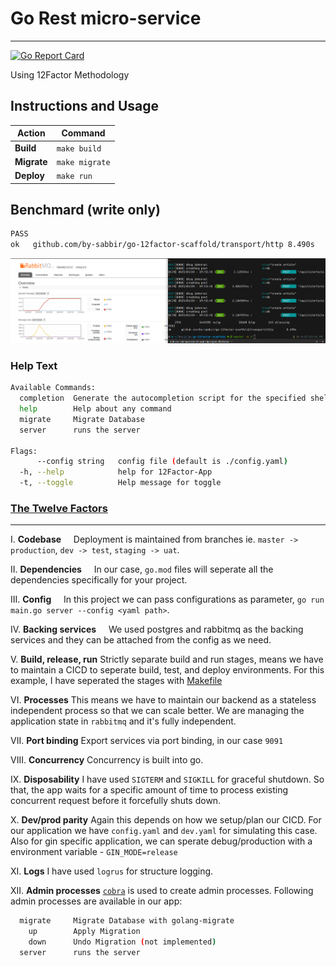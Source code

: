 # Go Rest micro-service

---
[![Go Report Card](https://goreportcard.com/badge/github.com/by-sabbir/go-12factor-scaffold)](https://goreportcard.com/report/github.com/by-sabbir/go-12factor-scaffold)

Using 12Factor Methodology

## Instructions and Usage

|   Action  |  Command      |
|-----------|---------------|
|**Build**  |  `make build` |
|**Migrate**| `make migrate`|
|**Deploy** | `make run`    |

## Benchmard (write only)

```bash
PASS
ok   github.com/by-sabbir/go-12factor-scaffold/transport/http 8.490s

```

![by-sabbir/go-12factor-scaffold benchmark](./_example/benchtest.png)

### Help Text

```bash
Available Commands:
  completion  Generate the autocompletion script for the specified shell
  help        Help about any command
  migrate     Migrate Database
  server      runs the server

Flags:
      --config string   config file (default is ./config.yaml)
  -h, --help            help for 12Factor-App
  -t, --toggle          Help message for toggle
```

### [The Twelve Factors](https://12factor.net/)

---

I. **Codebase**
&nbsp;&nbsp;&nbsp;&nbsp;Deployment is maintained from branches ie. `master -> production`, `dev -> test`, `staging -> uat`.

II. **Dependencies**
&nbsp;&nbsp;&nbsp;&nbsp;In our case, `go.mod` files will seperate all the dependencies specifically for your project.

III. **Config**
&nbsp;&nbsp;&nbsp;&nbsp;In this project we can pass configurations as parameter, `go run main.go server --config <yaml path>`.

IV. **Backing services**
&nbsp;&nbsp;&nbsp;&nbsp;We used postgres and rabbitmq as the backing services and they can be attached from the config as we need.

V. **Build, release, run**
Strictly separate build and run stages, means we have to maintain a CICD to seperate build, test, and deploy environments. For this example, I have seperated the stages with [Makefile](./Makefile)

VI. **Processes**
This means we have to maintain our backend as a stateless independent process so that we can scale better. We are managing the application state in `rabbitmq` and it's fully independent.

VII. **Port binding**
Export services via port binding, in our case `9091`

VIII. **Concurrency**
Concurrency is built into go.

IX. **Disposability**
I have used `SIGTERM` and `SIGKILL` for graceful shutdown. So that, the app waits for a specific amount of time to process existing concurrent request before it forcefully shuts down.

X. **Dev/prod parity**
Again this depends on how we setup/plan our CICD. For our application we have `config.yaml` and `dev.yaml` for simulating this case.
Also for gin specific application, we can sperate debug/production with a environment variable - `GIN_MODE=release`

XI. **Logs**
I have used `logrus` for structure logging.

XII. **Admin processes**
[`cobra`](https://github.com/spf13/cobra) is used to create admin processes. Following admin processes are available in our app:

```bash
  migrate     Migrate Database with golang-migrate
    up        Apply Migration
    down      Undo Migration (not implemented)
  server      runs the server
```
